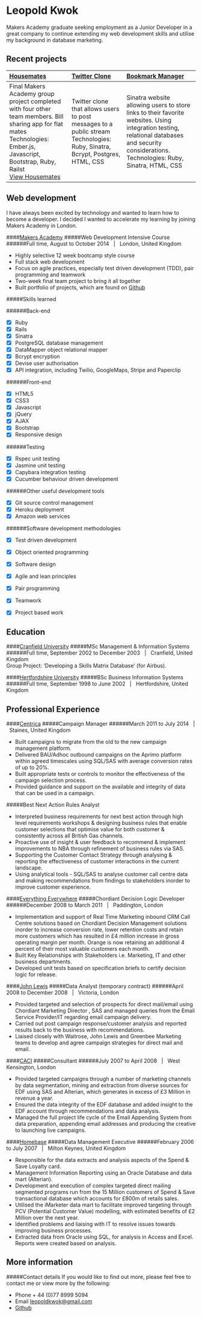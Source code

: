 Leopold Kwok
===========================

Makers Academy graduate seeking employment as a Junior Developer in a great company to continue extending my web development skills and utilise my background in database marketing.

Recent projects
---------------

| [Housemates] | [Twitter Clone] | [Bookmark Manager] |
|:--------------|:--------------|:--------------|
| Final Makers Academy group project completed with four other team members. Bill sharing app for flat mates <br> Technologies: Ember.js, Javascript, Bootstrap, Ruby, Railst<br> [View Housemates] | Twitter clone that allows users to post messages to a public stream <br> Technologies: Ruby, Sinatra, Bcrypt, Postgres, HTML, CSS <br> | Sinatra website allowing users to store links to their favorite websites. Using integration testing, relational databases and security considerations. <br> Technologies: Ruby, Sinatra, HTML, CSS <br>|


Web development
----------------

I have always been excited by technology and wanted to learn how to become a developer. I decided I wanted to accelerate my learning by joining Makers Academy in London.

####[Makers Academy]
#####Web Development Intensive Course
######Full time, August to October 2014 &nbsp; | &nbsp; London, United Kingdom
- Highly selective 12 week bootcamp style course
- Full stack web development
- Focus on agile practices, especially test driven development (TDD), pair programming and teamwork
- Two-week final team project to bring it all together
- Built portfolio of projects, which are found on [Github]

#####Skills learned

######Back-end
- [x] Ruby
- [x] Rails 
- [x] Sinatra 
- [x] PostgreSQL database management
- [x] DataMapper object relational mapper
- [x] Bcrypt encryption
- [x] Devise user authorisation
- [x] API integration, including Twilio, GoogleMaps, Stripe and Paperclip

######Front-end
- [x] HTML5
- [x] CSS3
- [x] Javascript
- [x] jQuery
- [x] AJAX
- [x] Bootstrap
- [x] Responsive design

######Testing 
- [x] Rspec unit testing
- [x] Jasmine unit testing
- [x] Capybara integration testing
- [x] Cucumber behaviour driven development

######Other useful development tools
- [x] Git source control management
- [x] Heroku deployment
- [x] Amazon web services

######Software development methodologies
- [x] Test driven development
- [x] Object oriented programming
- [x] Software design 
- [x] Agile and lean principles
- [x] Pair programming
- [x] Teamwork
- [x] Project based work


Education
---------

####[Cranfield University]
#####MSc Management & Information Systems 
######Full time, September 2002 to December 2003 &nbsp; | &nbsp; Cranfield, United Kingdom  
Group Project: ‘Developing a Skills Matrix Database’ (for Airbus).




####[Hertfordshire University]
#####BSc Business Information Systems
######Full time, September 1998 to June 2002 &nbsp; | &nbsp; Hertfordshire, United Kingdom



Professional Experience
-----------------------

####[Centrica]
#####Campaign Manager
######March 2011 to July 2014 &nbsp; | &nbsp; Staines, United Kingdom
- Built campaigns to migrate from the old to the new campaign management platform.
- Delivered BAU/Adhoc outbound campaigns on the Aprimo platform within agreed timescales using SQL/SAS with average conversion rates of up to 20%. 
- Built appropriate tests or controls to monitor the effectiveness of the campaign selection process.
- Provided guidance and support on the available and integrity of data that can be used in a campaign.

#####Best Next Action Rules Analyst
- Interpreted business requirements for next best action through high level requirements workshops & designing business rules that enable customer selections that optimise value for both customer & consistently across all British Gas channels. 
- Proactive use of insight & user feedback to recommend & implement improvements to NBA through refinement of business rules via SAS.
- Supporting the Customer Contact Strategy through analysing & reporting the effectiveness of customer interactions in the current landscape.
- Using analytical tools - SQL/SAS to analyse customer call centre data and making recommendations from findings to stakeholders inorder to improve customer experience.



####[Everything Everywhere]
#####Chordiant Decision Logic Developer
######December 2008 to March 2011 &nbsp; | &nbsp; Paddington, London
- Implementation and support of Real Time Marketing inbound CRM Call Centre solutions based on Chordiant Decision Management solutions inorder to increase conversion rate, lower retention costs and retain more customers which has resulted in £4 million increase in gross operating margin per month. Orange is now retaining an additional 4 percent of their most valuable customers each month.
- Built Key Relationships with Stakeholders i.e. Marketing, IT and other business departments.
- Developed unit tests based on specification briefs to certify decision logic for release.


####[John Lewis]
#####Data Analyst (temporary contract)
######April 2008 to December 2008 &nbsp; | &nbsp; Victoria, London
- Provided targeted and selection of prospects for direct mail/email using Chordiant Marketing Director , SAS and managed queries from the Email Service Provider/IT regarding email campaign delivery.
- Carried out post campaign response/customer analysis and reported results back to the business with recommendations.
- Liaised closely with Waitrose, John Lewis and Greenbee Marketing teams to develop and agree campaign strategies for direct mail and email.



####[CACI]
#####Consultant
######July 2007 to April 2008 &nbsp; | &nbsp; West Kensington, London
- Provided targeted campaigns through a number of marketing channels by data
segmentation, mining and extraction from diverse sources for EDF using SAS and Alterian, which generates in excess of £3 Million in revenue a year.
- Ensured the data integrity of the EDF database and added insight to the EDF account
	through recommendations and data analysis.
- Managed the full project life cycle of the Email Appending System from data preparation, appending email addresses and producing the creative to launching live campaigns.


####[Homebase]
#####Data Management Executive
######February 2006 to July 2007 &nbsp; | &nbsp; Milton Keynes, United Kingdom
- Responsible for the data extracts and analysis aspects of the Spend & Save Loyalty card.
- Management Information Reporting using an Oracle Database and data mart (Alterian).
- Development and execution of complex targeted direct mailing segmented programs run
from the 15 Million customers of Spend & Save transactional database which accounts for £800m of retails sales. 
- Utilised the iMarketer data mart to facilitate improved targeting through PCV (Potential Customer Value) modelling, with estimated benefits of £2 Million over the next year.
- Identified problems and liaising with IT to resolve issues towards improving business processes.
- Extracted data from Oracle using SQL, for analysis in Access and Excel. Reports were created based on analysis.



More information
----------------
#####Contact details
If you would like to find out more, please feel free to contact me or view more by the following:  
- Phone + 44 (0)77 8999 5094
- Email [leopoldkwok@gmail.com]
- [Github]



[Housemates]: https://github.com/leopoldkwok/housemates
[Twitter Clone]: https://github.com/leopoldkwok/week6-challenge6
[Bookmark Manager]: https://github.com/leopoldkwok/bookmarkmanager

[View Housemates]: http://myhousemate.herokuapp.com/

[Makers Academy]: http://www.makersacademy.com/
[Cranfield University]: http://www.cranfield.ac.uk/
[Hertfordshire University]: http://www.herts.ac.uk/

[Centrica]: http://www.centrica.com/
[Everything Everywhere]: http://www.coles.com.au/
[John Lewis]: http://www.johnlewis.com/
[CACI]: http://www.caci.co.uk/
[Homebase]: http://www.homebase.co.uk

[leopoldkwok@gmail.com]: mailto:leopoldkwok@gmail.com
[Github]: https://github.com/leopoldkwok